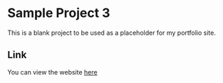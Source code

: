 # Sample Project 3

This is a blank project to be used as a placeholder for my portfolio site.

## Link
You can view the website [here](https://bthalpin.github.io/sample-project-3/)